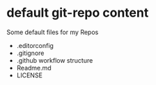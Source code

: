 # default git-repo content

Some default files for my Repos 
- .editorconfig
- .gitignore
- .github workflow structure
- Readme.md
- LICENSE
